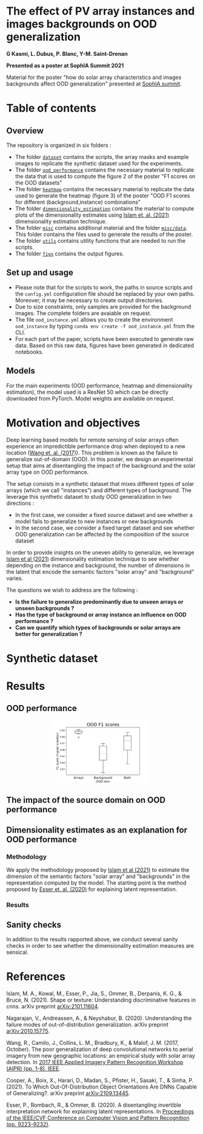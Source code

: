 # The effect of PV array instances and images backgrounds on OOD generalization
<b> G Kasmi, L. Dubus, P. Blanc, Y-M. Saint-Drenan </b>

<b> Presented as a poster at SophIA Summit 2021 </b> 

Material for the poster "how do solar array characteristics and images backgrounds affect OOD generalization" presented at [SophIA summit](https://univ-cotedazur.eu/events/sophia-summit).

# Table of contents

## Overview

The repository is organized in six folders :

- The folder [`dataset`](https://github.com/gabrielkasmi/ood_instances_sophia/tree/main/dataset) contains the scripts, the array masks and example images to replicate the synthetic dataset used for the experiments.
- The folder [`ood_performance`](https://github.com/gabrielkasmi/ood_instances_sophia/tree/main/ood_performance) contains the necessary material to replicate the data that is used to compute the figure 2 of the poster "F1 scores on the OOD datasets"
- The folder [`heatmap`](https://github.com/gabrielkasmi/ood_instances_sophia/tree/main/heatmap) contains the necessary material to replicate the data used to generate the heatmap (figure 3) of the poster "OOD F1 scores for different (background,instance) combinations"
- The folder [`dimensionality_estimation`](https://github.com/gabrielkasmi/ood_instances_sophia/tree/main/dimensionality_estimation) contains the material to compute plots of the dimensionality estimates using [Islam et. al. (2021)](https://arxiv.org/abs/2101.11604) dimensionality estimation technique.
- The folder [`misc`](https://github.com/gabrielkasmi/ood_instances_sophia/tree/main/misc) contains additional material and the folder [`misc/data`](https://github.com/gabrielkasmi/ood_instances_sophia/tree/main/misc/data). This folder contains the files used to generate the results of the poster.
- The folder [`utils`](https://github.com/gabrielkasmi/ood_instances_sophia/tree/main/utils) contains utility functions that are needed to run the scripts.
- The folder [`figs`](https://github.com/gabrielkasmi/ood_instances_sophia/tree/main/figs) contains the output figures.

## Set up and usage

- Please note that for the scripts to work, the paths in source scripts and the `config.yml` configuration file should be replaced by your own paths. Moreover, it may be necessary to create output directories.
- Due to size constraints, only samples are provided for the background images. The complete folders are avaiable on request. 
- The file `ood_instance.yml` allows you to create the environment `ood_instance` by typing `conda env create -f ood_instance.yml` from the CLI. 
- For each part of the paper, scripts have been executed to generate raw data. Based on this raw data, figures have been generated in dedicated notebooks. 

## Models 

For the main experiments (OOD performance, heatmap and dimensionality estimation), the model used is a ResNet 50 which can be directly downloaded from PyTorch. Model weights are available on request.

# Motivation and objectives

Deep learning based models for remote sensing of solar arrays often experience an impredictible performance drop when deployed to a new location ([Wang et. al. (2017)](https://ieeexplore.ieee.org/document/8457965)). This problem is known as the failure to generalize out-of-domain (OOD). In this poster, we design an experimental setup that aims at disentangling the impact of the background and the solar array type on OOD performance. 

The setup consists in a synthetic dataset that mixes different types of solar arrays (which we call "instances") and different types of background. The leverage this synthetic dataset to study OOD generalization in two directions : 
- In the first case, we consider a fixed source dataset and see whether a model fails to generalize to new instances or new backgrounds
- In the second case, we consider a fixed target dataset and see whether OOD generalization can be affected by the composition of the source dataset

In order to provide insights on the uneven ability to generalize, we leverage [Islam et al (2021)](https://arxiv.org/abs/2101.11604) dimensionality estimation technique to see whether depending on the instance and background, the number of dimensions in the latent that encode the semantic factors "solar array" and "background" varies.

The questions we wish to address are the following : 

- <b> Is the failure to generalize predominantly due to unseen arrays or unseen backgrounds ? </b>
- <b> Has the type of background or array instance an influence on OOD performance ? </b>
- <b> Can we quantify which types of backgrounds or solar arrays are better for generalization ? </b>

# Synthetic dataset 



# Results

## OOD performance

<p align="center">
<img src="https://github.com/gabrielkasmi/ood_instances_sophia/blob/main/figs/display/F1_score_in_domain_to_ood.png" width="250">
</p>

## The impact of the source domain on OOD performance

## Dimensionality estimates as an explanation for OOD performance

### Methodology

We apply the methodology proposed by [Islam et al (2021)](https://arxiv.org/abs/2101.11604) to estimate the dimension of the semantic factors "solar array" and "backgrounds" in the representation computed by the model. The starting point is the method proposed by [Esser et. al. (2020)](https://openaccess.thecvf.com/content_CVPR_2020/html/Esser_A_Disentangling_Invertible_Interpretation_Network_for_Explaining_Latent_Representations_CVPR_2020_paper.html) for explaining latent representation. 

### Results

## Sanity checks 

In addition to the results rapported above, we conduct several sanity checks in order to see whether the dimensionality estimation measures are sensical. 

# References 

Islam, M. A., Kowal, M., Esser, P., Jia, S., Ommer, B., Derpanis, K. G., & Bruce, N. (2021). Shape or texture: Understanding discriminative features in cnns. arXiv preprint [arXiv:2101.11604](https://arxiv.org/abs/2101.11604).

Nagarajan, V., Andreassen, A., & Neyshabur, B. (2020). Understanding the failure modes of out-of-distribution generalization. arXiv preprint [arXiv:2010.15775](https://arxiv.org/abs/2010.15775).

Wang, R., Camilo, J., Collins, L. M., Bradbury, K., & Malof, J. M. (2017, October). The poor generalization of deep convolutional networks to aerial imagery from new geographic locations: an empirical study with solar array detection. In [2017 IEEE Applied Imagery Pattern Recognition Workshop (AIPR) (pp. 1-8). IEEE](https://ieeexplore.ieee.org/document/8457965).

Cooper, A., Boix, X., Harari, D., Madan, S., Pfister, H., Sasaki, T., & Sinha, P. (2021). To Which Out-Of-Distribution Object Orientations Are DNNs Capable of Generalizing?. arXiv preprint [arXiv:2109.13445](https://arxiv.org/abs/2109.13445). 

Esser, P., Rombach, R., & Ommer, B. (2020). A disentangling invertible interpretation network for explaining latent representations. In [Proceedings of the IEEE/CVF Conference on Computer Vision and Pattern Recognition (pp. 9223-9232)](https://openaccess.thecvf.com/content_CVPR_2020/html/Esser_A_Disentangling_Invertible_Interpretation_Network_for_Explaining_Latent_Representations_CVPR_2020_paper.html).

